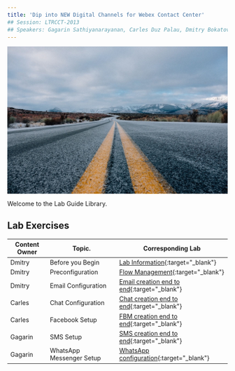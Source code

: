 ```yaml
---
title: 'Dip into NEW Digital Channels for Webex Contact Center'
## Session: LTRCCT-2013
## Speakers: Gagarin Sathiyanarayanan, Carles Duz Palau, Dmitry Bokatov
---
```


<img align="middle" src="images/road-690087_1920.jpeg" width="1000" />

Welcome to the Lab Guide Library. 



## Lab Exercises

| Content Owner   | Topic.                     | Corresponding Lab                                                       |
| --------------- | -------------------------- | -------------------------------------------------------------           |
|  Dmitry | Before you Begin | [Lab Information](Lab_Info.md){:target="\_blank"}  |
|  Dmitry | Preconfiguration | [Flow Management](Ex1.md){:target="\_blank"}  |
|  Dmitry | Email Configuration | [Email creation end to end](Ex3_Email.md){:target="\_blank"} |
|  Carles | Chat Configuration | [Chat creation end to end](Ex2_Chat.md){:target="\_blank"} |
|  Carles | Facebook Setup  | [FBM creation end to end](Ex5_FBM.md){:target="\_blank"}   |
|  Gagarin | SMS Setup | [SMS creation end to end](Ex4_SMS.md){:target="\_blank"}    |
|  Gagarin | WhatsApp Messenger Setup | [WhatsApp configuration](Ex6_WhatsApp.md){:target="\_blank"}      |
